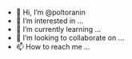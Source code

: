 - 👋 Hi, I’m @poltoranin
- 👀 I’m interested in ...
- 🌱 I’m currently learning ...
- 💞️ I’m looking to collaborate on ...
- 📫 How to reach me ...

<!---
poltoranin/poltoranin is a ✨ special ✨ repository because its `README.md` (this file) appears on your GitHub profile.
You can click the Preview link to take a look at your changes.
--return to castle wolfenstein pc windows 10 how to fix?
how to fix game return to castle wolfenstein pc windows 10 ?->
